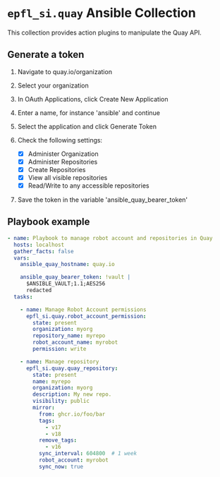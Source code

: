 # `epfl_si.quay` Ansible Collection

This collection provides action plugins to manipulate the Quay API.

## Generate a token
1. Navigate to quay.io/organization
1. Select your organization
1. In OAuth Applications, click Create New Application
1. Enter a name, for instance 'ansible' and continue
1. Select the application and click Generate Token
1. Check the following settings:

    - [x] Administer Organization
    - [x] Administer Repositories
    - [x] Create Repositories
    - [x] View all visible repositories
    - [x] Read/Write to any accessible repositories

1. Save the token in the variable 'ansible_quay_bearer_token'

## Playbook example
```yaml
- name: Playbook to manage robot account and repositories in Quay
  hosts: localhost
  gather_facts: false
  vars:
    ansible_quay_hostname: quay.io

    ansible_quay_bearer_token: !vault |
      $ANSIBLE_VAULT;1.1;AES256
      redacted
  tasks:

    - name: Manage Robot Account permissions
      epfl_si.quay.robot_account_permission:
        state: present
        organization: myorg
        repository_name: myrepo
        robot_account_name: myrobot
        permission: write

    - name: Manage repository
      epfl_si.quay.quay_repository:
        state: present
        name: myrepo
        organization: myorg
        description: My new repo.
        visibility: public
        mirror:
          from: ghcr.io/foo/bar
          tags:
            - v17
            - v18
          remove_tags:
            - v16
          sync_interval: 604800  # 1 week
          robot_account: myrobot
          sync_now: true
```
